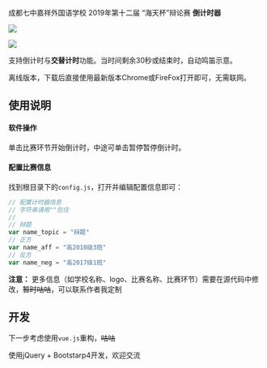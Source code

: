成都七中嘉祥外国语学校 2019年第十二届 “海天杯”辩论赛 **倒计时器**

![](https://mrams.gitee.io/img/Project/jx-haitianbei/img.PNG)


![](https://mrams.gitee.io/img/Project/jx-haitianbei/img2.PNG)

支持倒计时与**交替计时**功能。当时间剩余30秒或结束时，自动鸣笛示意。

离线版本，下载后直接使用最新版本Chrome或FireFox打开即可，无需联网。

## 使用说明

#### 软件操作

单击比赛环节开始倒计时，中途可单击暂停暂停倒计时。

#### 配置比赛信息

找到根目录下的`config.js`，打开并编辑配置信息即可：
```js
// 配置计时器信息
// 字符串请用""包住
// 
// 辩题
var name_topic = "辩题"
// 正方
var name_aff = "高2018级3班"
// 反方
var name_neg = "高2017级1班"
```
**注意：** 更多信息（如学校名称、logo、比赛名称、比赛环节）需要在源代码中修改，~~暂时咕咕~~，可以联系作者我定制

## 开发

下一步考虑使用`vue.js`重构，~~咕咕~~

使用jQuery + Bootstarp4开发，欢迎交流
